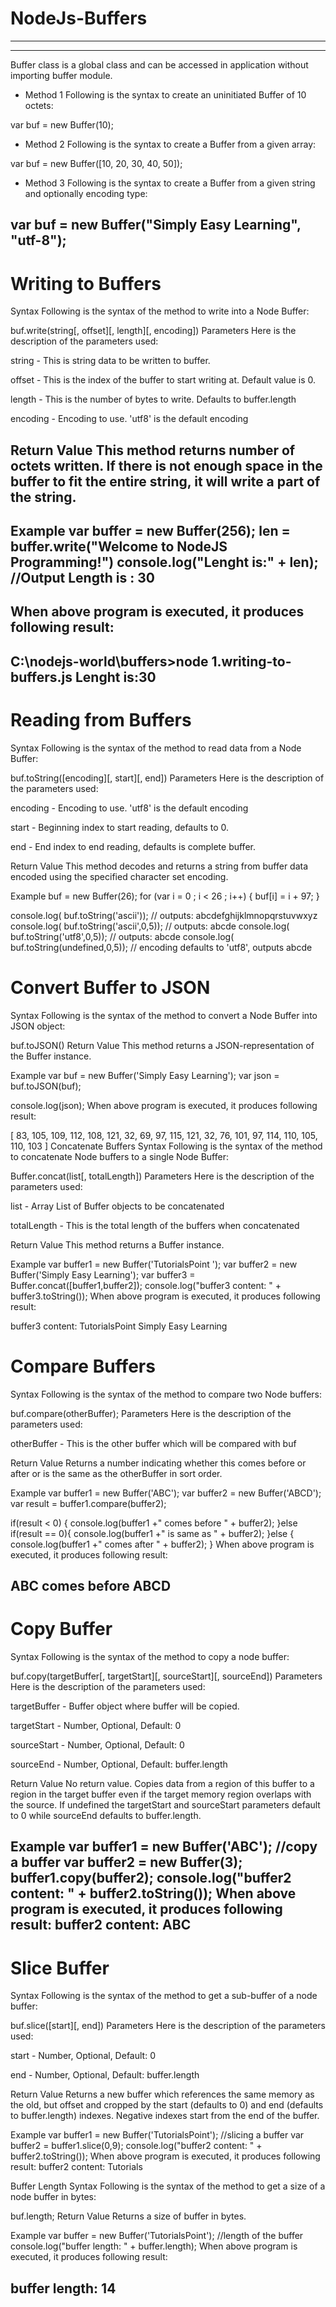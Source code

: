 # NodeJs-Buffers
----------------

------------------------------------------------------------------------------------------------
Buffer class is a global class and can be accessed in application without importing buffer module.

* Method 1
Following is the syntax to create an uninitiated Buffer of 10 octets:

var buf = new Buffer(10);

* Method 2
Following is the syntax to create a Buffer from a given array:

var buf = new Buffer([10, 20, 30, 40, 50]);

* Method 3
Following is the syntax to create a Buffer from a given string and optionally encoding type:

var buf = new Buffer("Simply Easy Learning", "utf-8");
-------------------------------------------------------------------------------------------------
# Writing to Buffers
Syntax
Following is the syntax of the method to write into a Node Buffer:

buf.write(string[, offset][, length][, encoding])
Parameters
Here is the description of the parameters used:

string - This is string data to be written to buffer.

offset - This is the index of the buffer to start writing at. Default value is 0.

length - This is the number of bytes to write. Defaults to buffer.length

encoding - Encoding to use. 'utf8' is the default encoding

Return Value
This method returns number of octets written. 
If there is not enough space in the buffer to fit the entire string, it will write a part of the string.
--
Example
var buffer = new Buffer(256);
len = buffer.write("Welcome to NodeJS Programming!")
console.log("Lenght is:" + len); //Output Length is : 30
--
When above program is executed, it produces following result:
--
C:\nodejs-world\buffers>node 1.writing-to-buffers.js
Lenght is:30
--

# Reading from Buffers

Syntax
Following is the syntax of the method to read data from a Node Buffer:

buf.toString([encoding][, start][, end])
Parameters
Here is the description of the parameters used:

encoding - Encoding to use. 'utf8' is the default encoding

start - Beginning index to start reading, defaults to 0.

end - End index to end reading, defaults is complete buffer.

Return Value
This method decodes and returns a string from buffer data encoded using the specified character set encoding.

Example
buf = new Buffer(26);
for (var i = 0 ; i < 26 ; i++) {
  buf[i] = i + 97;
}

console.log( buf.toString('ascii'));       // outputs: abcdefghijklmnopqrstuvwxyz
console.log( buf.toString('ascii',0,5));   // outputs: abcde
console.log( buf.toString('utf8',0,5));    // outputs: abcde
console.log( buf.toString(undefined,0,5)); // encoding defaults to 'utf8', outputs abcde

# Convert Buffer to JSON
Syntax
Following is the syntax of the method to convert a Node Buffer into JSON object:

buf.toJSON()
Return Value
This method returns a JSON-representation of the Buffer instance.

Example
var buf = new Buffer('Simply Easy Learning');
var json = buf.toJSON(buf);

console.log(json);
When above program is executed, it produces following result:

[ 83, 105, 109, 112, 108, 121, 32, 69, 97, 115, 121, 32, 76, 101, 97, 114, 110, 105, 110, 103 ]
Concatenate Buffers
Syntax
Following is the syntax of the method to concatenate Node buffers to a single Node Buffer:

Buffer.concat(list[, totalLength])
Parameters
Here is the description of the parameters used:

list - Array List of Buffer objects to be concatenated

totalLength - This is the total length of the buffers when concatenated

Return Value
This method returns a Buffer instance.

Example
var buffer1 = new Buffer('TutorialsPoint ');
var buffer2 = new Buffer('Simply Easy Learning');
var buffer3 = Buffer.concat([buffer1,buffer2]);
console.log("buffer3 content: " + buffer3.toString());
When above program is executed, it produces following result:

buffer3 content: TutorialsPoint Simply Easy Learning

# Compare Buffers
Syntax
Following is the syntax of the method to compare two Node buffers:

buf.compare(otherBuffer);
Parameters
Here is the description of the parameters used:

otherBuffer - This is the other buffer which will be compared with buf

Return Value
Returns a number indicating whether this comes before or after or is the same as the otherBuffer in sort order.

Example
var buffer1 = new Buffer('ABC');
var buffer2 = new Buffer('ABCD');
var result = buffer1.compare(buffer2);

if(result < 0) {
   console.log(buffer1 +" comes before " + buffer2);
}else if(result == 0){
   console.log(buffer1 +" is same as " + buffer2);
}else {
   console.log(buffer1 +" comes after " + buffer2);
}
When above program is executed, it produces following result:

ABC comes before ABCD
---

# Copy Buffer
Syntax
Following is the syntax of the method to copy a node buffer:

buf.copy(targetBuffer[, targetStart][, sourceStart][, sourceEnd])
Parameters
Here is the description of the parameters used:

targetBuffer - Buffer object where buffer will be copied.

targetStart - Number, Optional, Default: 0

sourceStart - Number, Optional, Default: 0

sourceEnd - Number, Optional, Default: buffer.length

Return Value
No return value. Copies data from a region of this buffer to a region in the target buffer even if the target memory region overlaps with the source. If undefined the targetStart and sourceStart parameters default to 0 while sourceEnd defaults to buffer.length.

Example
var buffer1 = new Buffer('ABC');
//copy a buffer
var buffer2 = new Buffer(3);
buffer1.copy(buffer2);
console.log("buffer2 content: " + buffer2.toString());
When above program is executed, it produces following result:
buffer2 content: ABC
---

# Slice Buffer
Syntax
Following is the syntax of the method to get a sub-buffer of a node buffer:

buf.slice([start][, end])
Parameters
Here is the description of the parameters used:

start - Number, Optional, Default: 0

end - Number, Optional, Default: buffer.length

Return Value
Returns a new buffer which references the same memory as the old, but offset and cropped by the start (defaults to 0) and end (defaults to buffer.length) indexes. Negative indexes start from the end of the buffer.

Example
var buffer1 = new Buffer('TutorialsPoint');
//slicing a buffer
var buffer2 = buffer1.slice(0,9);
console.log("buffer2 content: " + buffer2.toString());
When above program is executed, it produces following result:
buffer2 content: Tutorials

Buffer Length
Syntax
Following is the syntax of the method to get a size of a node buffer in bytes:

buf.length;
Return Value
Returns a size of buffer in bytes.

Example
var buffer = new Buffer('TutorialsPoint');
//length of the buffer
console.log("buffer length: " + buffer.length);
When above program is executed, it produces following result:

buffer length: 14
---